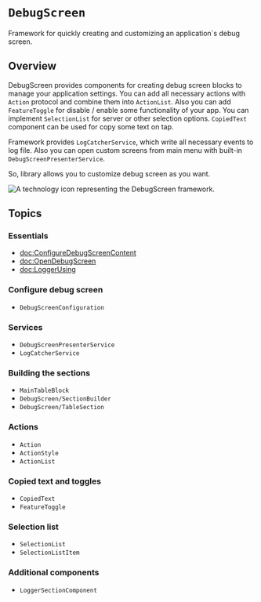 # ``DebugScreen``

Framework for quickly creating and customizing an application`s debug screen.

## Overview

DebugScreen provides components for creating debug screen blocks to manage your application settings. You can add all necessary actions with ``Action`` protocol and combine them into ``ActionList``. Also you can add ``FeatureToggle`` for disable / enable some functionality of your app. You can implement ``SelectionList`` for server or other selection options. ``CopiedText`` component can be used for copy some text on tap.

Framework provides ``LogCatcherService``, which write all necessary events to log file. Also you can open custom screens from main menu with built-in ``DebugScreenPresenterService``.

So, library allows you to customize debug screen as you want.

![A technology icon representing the DebugScreen framework.](debug_screen_demo.png)

## Topics

### Essentials
- <doc:ConfigureDebugScreenContent>
- <doc:OpenDebugScreen>
- <doc:LoggerUsing>

### Configure debug screen
- ``DebugScreenConfiguration``

### Services
- ``DebugScreenPresenterService``
- ``LogCatcherService``

### Building the sections
- ``MainTableBlock``
- ``DebugScreen/SectionBuilder``
- ``DebugScreen/TableSection``

### Actions
- ``Action``
- ``ActionStyle``
- ``ActionList``

### Copied text and toggles
- ``CopiedText``
- ``FeatureToggle``

### Selection list
- ``SelectionList``
- ``SelectionListItem``

### Additional components
- ``LoggerSectionComponent``
